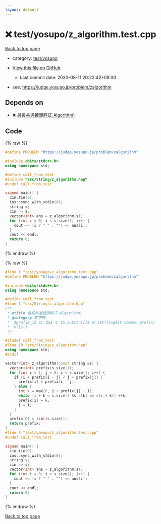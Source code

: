 ```yaml
---
layout: default
---
```


<!-- mathjax config similar to math.stackexchange -->
<script type="text/javascript" async
  src="https://cdnjs.cloudflare.com/ajax/libs/mathjax/2.7.5/MathJax.js?config=TeX-MML-AM_CHTML">
</script>
<script type="text/x-mathjax-config">
  MathJax.Hub.Config({
    TeX: { equationNumbers: { autoNumber: "AMS" }},
    tex2jax: {
      inlineMath: [ ['$','$'] ],
      processEscapes: true
    },
    "HTML-CSS": { matchFontHeight: false },
    displayAlign: "left",
    displayIndent: "2em"
  });
</script>

<script type="text/javascript" src="https://cdnjs.cloudflare.com/ajax/libs/jquery/3.4.1/jquery.min.js"></script>
<script src="https://cdn.jsdelivr.net/npm/jquery-balloon-js@1.1.2/jquery.balloon.min.js" integrity="sha256-ZEYs9VrgAeNuPvs15E39OsyOJaIkXEEt10fzxJ20+2I=" crossorigin="anonymous"></script>
<script type="text/javascript" src="../../../assets/js/copy-button.js"></script>
<link rel="stylesheet" href="../../../assets/css/copy-button.css" />


# :x: test/yosupo/z_algorithm.test.cpp

<a href="../../../index.html">Back to top page</a>

* category: <a href="../../../index.html#0b58406058f6619a0f31a172defc0230">test/yosupo</a>
* <a href="{{ site.github.repository_url }}/blob/master/test/yosupo/z_algorithm.test.cpp">View this file on GitHub</a>
    - Last commit date: 2020-08-11 20:23:42+09:00


* see: <a href="https://judge.yosupo.jp/problem/zalgorithm">https://judge.yosupo.jp/problem/zalgorithm</a>


## Depends on

* :x: <a href="../../../library/src/String/z_algorithm.hpp.html">最長共通接頭辞(Z-Algorithm)</a>


## Code

<a id="unbundled"></a>
{% raw %}
```cpp
#define PROBLEM "https://judge.yosupo.jp/problem/zalgorithm"

#include <bits/stdc++.h>
using namespace std;

#define call_from_test
#include "src/String/z_algorithm.hpp"
#undef call_from_test

signed main() {
  cin.tie(0);
  ios::sync_with_stdio(0);
  string s;
  cin >> s;
  vector<int> ans = z_algorithm(s);
  for (int i = 0; i < s.size(); i++) {
    cout << (i ? " " : "") << ans[i];
  }
  cout << endl;
  return 0;
}
```
{% endraw %}

<a id="bundled"></a>
{% raw %}
```cpp
#line 1 "test/yosupo/z_algorithm.test.cpp"
#define PROBLEM "https://judge.yosupo.jp/problem/zalgorithm"

#include <bits/stdc++.h>
using namespace std;

#define call_from_test
#line 1 "src/String/z_algorithm.hpp"
/**
 * @title 最長共通接頭辞(Z-Algorithm)
 * @category 文字列
 *  $prefix_i$ は、$S$ と $S.substr(i)$ の LCP(longest common prefix)
 *  O(|S|)
 */

#ifndef call_from_test
#line 10 "src/String/z_algorithm.hpp"
using namespace std;
#endif

vector<int> z_algorithm(const string &s) {
  vector<int> prefix(s.size());
  for (int i = 1, j = 0; i < s.size(); i++) {
    if (i + prefix[i - j] < j + prefix[j]) {
      prefix[i] = prefix[i - j];
    } else {
      int k = max(0, j + prefix[j] - i);
      while (i + k < s.size() && s[k] == s[i + k]) ++k;
      prefix[i] = k;
      j = i;
    }
  }
  prefix[0] = (int)s.size();
  return prefix;
}
#line 8 "test/yosupo/z_algorithm.test.cpp"
#undef call_from_test

signed main() {
  cin.tie(0);
  ios::sync_with_stdio(0);
  string s;
  cin >> s;
  vector<int> ans = z_algorithm(s);
  for (int i = 0; i < s.size(); i++) {
    cout << (i ? " " : "") << ans[i];
  }
  cout << endl;
  return 0;
}

```
{% endraw %}

<a href="../../../index.html">Back to top page</a>

